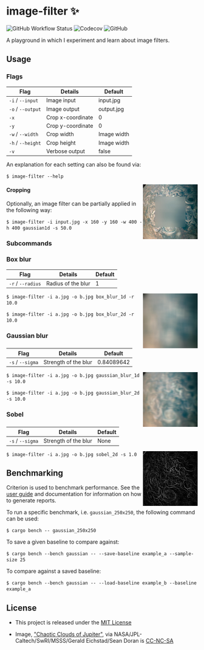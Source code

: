 # image-filter ✨
  ![GitHub Workflow Status](https://img.shields.io/github/workflow/status/imjasonmiller/image-filter/Build%20and%20test?style=social)  ![Codecov](https://img.shields.io/codecov/c/github/imjasonmiller/image-filter?style=social) ![GitHub](https://img.shields.io/github/license/imjasonmiller/image-filter?style=social)

A playground in which I experiment and learn about image filters.

## Usage

### Flags
 Flag             | Details           | Default 
------------------|-------------------|------------
`-i` / `--input`  | Image input       | input.jpg
`-o` / `--output` | Image output      | output.jpg
`-x`              | Crop x-coordinate | 0
`-y`              | Crop y-coordinate | 0
`-w` / `--width`  | Crop width        | Image width
`-h` / `--height` | Crop height       | Image width
`-v`              | Verbose output    | false

An explanation for each setting can also be found via:
```shell
$ image-filter --help
```
<img align="right" width="144" height="144" src="img/crop.jpg">

#### Cropping

Optionally, an image filter can be partially applied in the following way:

```shell
$ image-filter -i input.jpg -x 160 -y 160 -w 400 -h 400 gaussian1d -s 50.0
```

### Subcommands

### Box blur

 Flag             | Details            | Default
------------------|--------------------|-----------
`-r` / `--radius` | Radius of the blur | 1

<img align="right" width="144" height="144" src="img/box_blur.jpg">

```shell
$ image-filter -i a.jpg -o b.jpg box_blur_1d -r 10.0
```
```shell
$ image-filter -i a.jpg -o b.jpg box_blur_2d -r 10.0
```

### Gaussian blur

 Flag            | Details              | Default
-----------------|----------------------|-----------
`-s` / `--sigma` | Strength of the blur | 0.84089642

<img align="right" width="144" height="144" src="img/gaussian_blur.jpg">

```shell
$ image-filter -i a.jpg -o b.jpg gaussian_blur_1d -s 10.0
```
```shell
$ image-filter -i a.jpg -o b.jpg gaussian_blur_2d -s 10.0
```

### Sobel

 Flag            | Details              | Default
-----------------|----------------------|-----------
`-s` / `--sigma` | Strength of the blur | None

<img align="right" width="144" height="144" src="img/sobel.jpg">

```shell
$ image-filter -i a.jpg -o b.jpg sobel_2d -s 1.0
```

## Benchmarking
Criterion is used to benchmark performance. See the [user
guide](https://bheisler.github.io/criterion.rs/book/index.html) and
documentation for information on how to generate reports.

To run a specific benchmark, i.e. `gaussian_250x250`, the following command can be used:

```shell
$ cargo bench -- gaussian_250x250
```

To save a given baseline to compare against: 

```shell
$ cargo bench --bench gaussian -- --save-baseline example_a --sample-size 25
```

To compare against a saved baseline: 

```shell
$ cargo bench --bench gaussian -- --load-baseline example_b --baseline example_a
```

## License

* This project is released under the [MIT License](https://github.com/imjasonmiller/image-filter/blob/master/LICENSE.md)

* Image, ["Chaotic Clouds of Jupiter"](https://www.jpl.nasa.gov/spaceimages/details.php?id=PIA22424), via NASA/JPL-Caltech/SwRI/MSSS/Gerald Eichstad/Sean Doran is [CC-NC-SA](https://creativecommons.org/licenses/nc-sa/1.0/)

